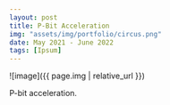 ```yaml
---
layout: post
title: P-Bit Acceleration
img: "assets/img/portfolio/circus.png"
date: May 2021 - June 2022
tags: [Ipsum]
---
```


![image]({{ page.img | relative_url }})

P-bit acceleration.

